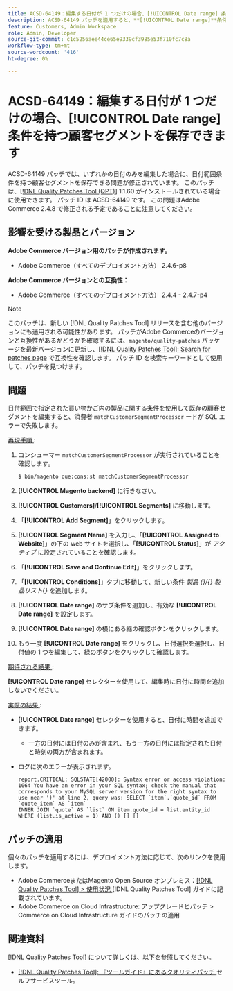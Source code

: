 ```yaml
---
title: ACSD-64149：編集する日付が 1 つだけの場合、[!UICONTROL Date range] 条件を持つ顧客セグメントを保存できます
description: ACSD-64149 パッチを適用すると、**[!UICONTROL Date range]**条件を持つ顧客セグメントを、1 つの日付のみを編集した場合に保存できるAdobe Commerceの問題を修正できます。
feature: Customers, Admin Workspace
role: Admin, Developer
source-git-commit: c1c5256aee44ce65e9339cf3985e53f710fc7c8a
workflow-type: tm+mt
source-wordcount: '416'
ht-degree: 0%

---
```



# ACSD-64149：編集する日付が 1 つだけの場合、[!UICONTROL Date range] 条件を持つ顧客セグメントを保存できます

ACSD-64149 パッチでは、いずれかの日付のみを編集した場合に、日付範囲条件を持つ顧客セグメントを保存できる問題が修正されています。 このパッチは、[[!DNL Quality Patches Tool (QPT)]](/help/tools/quality-patches-tool/quality-patches-tool-to-self-serve-quality-patches.md) 1.1.60 がインストールされている場合に使用できます。 パッチ ID は ACSD-64149 です。 この問題はAdobe Commerce 2.4.8 で修正される予定であることに注意してください。

## 影響を受ける製品とバージョン

**Adobe Commerce バージョン用のパッチが作成されます。**

* Adobe Commerce（すべてのデプロイメント方法） 2.4.6-p8

**Adobe Commerce バージョンとの互換性：**

* Adobe Commerce（すべてのデプロイメント方法） 2.4.4 - 2.4.7-p4

>[!NOTE]
>
>このパッチは、新しい [!DNL Quality Patches Tool] リリースを含む他のバージョンにも適用される可能性があります。 パッチがAdobe Commerceのバージョンと互換性があるかどうかを確認するには、`magento/quality-patches` パッケージを最新バージョンに更新し、[[!DNL Quality Patches Tool]: Search for patches page](https://experienceleague.adobe.com/tools/commerce-quality-patches/index.html) で互換性を確認します。 パッチ ID を検索キーワードとして使用して、パッチを見つけます。

## 問題

日付範囲で指定された買い物かご内の製品に関する条件を使用して既存の顧客セグメントを編集すると、消費者 `matchCustomerSegmentProcessor` ードが SQL エラーで失敗します。

<u> 再現手順 </u>:

1. コンシューマー `matchCustomerSegmentProcessor` が実行されていることを確認します。

   ```bash
   $ bin/magento que:cons:st matchCustomerSegmentProcessor
   ```

1. **[!UICONTROL Magento backend]** に行きなさい。
1. **[!UICONTROL Customers]**/**[!UICONTROL Segments]** に移動します。
1. 「**[!UICONTROL Add Segment]**」をクリックします。
1. **[!UICONTROL Segment Name]** を入力し、「**[!UICONTROL Assigned to Website]**」の下の web サイトを選択し、「**[!UICONTROL Status]**」が *アクティブ* に設定されていることを確認します。
1. 「**[!UICONTROL Save and Continue Edit]**」をクリックします。
1. 「**[!UICONTROL Conditions]**」タブに移動して、新しい条件 *製品 {}/{} 製品リスト*{*}* を追加します。
1. **[!UICONTROL Date range]** のサブ条件を追加し、有効な **[!UICONTROL Date range]** を設定します。
1. **[!UICONTROL Date range]** の横にある緑の確認ボタンをクリックします。
1. もう一度 **[!UICONTROL Date range]** をクリックし、日付選択を選択し、日付値の 1 つを編集して、緑のボタンをクリックして確認します。

<u> 期待される結果 </u>:

**[!UICONTROL Date range]** セレクターを使用して、編集時に日付に時間を追加しないでください。

<u> 実際の結果 </u>:

* **[!UICONTROL Date range]** セレクターを使用すると、日付に時間を追加できます。
   * 一方の日付には日付のみが含まれ、もう一方の日付には指定された日付と時刻の両方が含まれます。
* ログに次のエラーが表示されます。

  ```
  report.CRITICAL: SQLSTATE[42000]: Syntax error or access violation: 1064 You have an error in your SQL syntax; check the manual that corresponds to your MySQL server version for the right syntax to use near ')' at line 2, query was: SELECT `item`.`quote_id` FROM `quote_item` AS `item`
  INNER JOIN `quote` AS `list` ON item.quote_id = list.entity_id WHERE (list.is_active = 1) AND () [] []
  ```


## パッチの適用

個々のパッチを適用するには、デプロイメント方法に応じて、次のリンクを使用します。

* Adobe CommerceまたはMagento Open Source オンプレミス：[[!DNL Quality Patches Tool] > 使用状況 ](/help/tools/quality-patches-tool/usage.md) [!DNL Quality Patches Tool] ガイドに記載されています。
* Adobe Commerce on Cloud Infrastructure: アップグレードとパッチ > Commerce on Cloud Infrastructure ガイドのパッチの適用

## 関連資料

[!DNL Quality Patches Tool] について詳しくは、以下を参照してください。

* [[!DNL Quality Patches Tool]: 『ツールガイド』にあるクオリティパッチ ](/help/tools/quality-patches-tool/quality-patches-tool-to-self-serve-quality-patches.md) セルフサービスツール。
